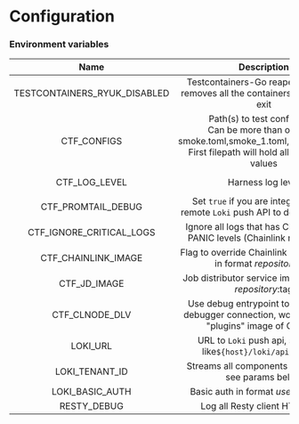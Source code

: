 # Configuration

### Environment variables
|             Name             |                                                                      Description                                                                       |          Possible values |                       Default                       | Required? |
|:----------------------------:|:------------------------------------------------------------------------------------------------------------------------------------------------------:|-------------------------:|:---------------------------------------------------:|:---------:|
| TESTCONTAINERS_RYUK_DISABLED |                                   Testcontainers-Go reaper container, removes all the containers after the test exit                                   |          `true`, `false` |                       `false`                       |    🚫     |
|         CTF_CONFIGS          | Path(s) to test config files. <br/>Can be more than one, ex.: smoke.toml,smoke_1.toml,smoke_2.toml.<br/>First filepath will hold all the merged values | Any valid TOML file path |                          -                          |     ✅     |
|        CTF_LOG_LEVEL         |                                                                   Harness log level                                                                    | `info`, `debug`, `trace` |                       `info`                        |    🚫     |
|      CTF_PROMTAIL_DEBUG      |                                    Set `true` if you are integrating with remote `Loki` push API to debug Promtail                                     |          `true`, `false` |                       `false`                       |    🚫     |
|   CTF_IGNORE_CRITICAL_LOGS   |                                      Ignore all logs that has CRIT,FATAL or PANIC levels (Chainlink nodes only!)                                       |          `true`, `false` |                       `false`                       |    🚫     |
|     CTF_CHAINLINK_IMAGE      |                                           Flag to override Chainlink Docker image in format $repository:$tag                                           |         $repository:$tag |                          -                          |    🚫     |
|         CTF_JD_IMAGE         |                                                Job distributor service image in format $repository:$tag                                                |         $repository:$tag |                          -                          |    🚫     |
|        CTF_CLNODE_DLV        |                          Use debug entrypoint to allow Delve debugger connection, works only with "plugins" image of CL node                           |          `true`, `false` |                       `false`                       |    🚫     |
|           LOKI_URL           |                                            URL to `Loki` push api, should be like`${host}/loki/api/v1/push`                                            |                      URL | `http://host.docker.internal:3030/loki/api/v1/push` |    🚫     |
|        LOKI_TENANT_ID        |                                                Streams all components logs to `Loki`, see params below                                                 |                 `string` |                     `promtail`                      |    🚫     |
|       LOKI_BASIC_AUTH        |                                                          Basic auth in format $user:$password                                                          |        `$user:$password` |                          -                          |    🚫     |
|         RESTY_DEBUG          |                                                            Log all Resty client HTTP calls                                                             |          `true`, `false` |                       `false`                       |    🚫     |
